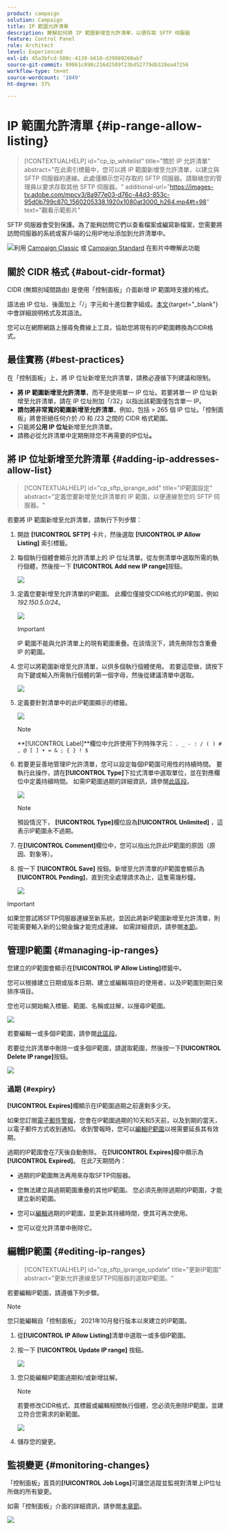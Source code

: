 ```yaml
---
product: campaign
solution: Campaign
title: IP 範圍允許清單
description: 瞭解如何將 IP 範圍新增至允許清單，以便存取 SFTP 伺服器
feature: Control Panel
role: Architect
level: Experienced
exl-id: 45a3bfcd-500c-4139-b610-d39989260ab7
source-git-commit: 99861c898c216d2589f23bd52779db328ea47256
workflow-type: tm+mt
source-wordcount: '1049'
ht-degree: 37%

---
```


# IP 範圍允許清單 {#ip-range-allow-listing}

>[!CONTEXTUALHELP]
>id="cp_ip_whitelist"
>title="關於 IP 允許清單"
>abstract="在此索引標籤中，您可以將 IP 範圍新增至允許清單，以建立與 SFTP 伺服器的連線。此處僅顯示您可存取的 SFTP 伺服器。請聯絡您的管理員以要求存取其他 SFTP 伺服器。"
>additional-url="https://images-tv.adobe.com/mpcv3/8a977e03-d76c-44d3-853c-95d0b799c870_1560205338.1920x1080at3000_h264.mp4#t=98" text="觀看示範影片"

SFTP 伺服器會受到保護。為了能夠訪問它們以查看檔案或編寫新檔案，您需要將訪問伺服器的系統或客戶端的公用IP地址添加到允許清單中。

![](assets/do-not-localize/how-to-video.png)利用 [Campaign Classic](https://experienceleague.adobe.com/docs/campaign-classic-learn/control-panel/sftp-management/adding-ip-range-to-allow-list.html#sftp-management) 或 [Campaign Standard](https://experienceleague.adobe.com/docs/campaign-standard-learn/control-panel/sftp-management/adding-ip-range-to-allow-list.html#sftp-management) 在影片中瞭解此功能

## 關於 CIDR 格式 {#about-cidr-format}

CIDR (無類別域間路由) 是使用「控制面板」介面新增 IP 範圍時支援的格式。

語法由 IP 位址、後面加上「/」字元和十進位數字組成。[本文](https://whatismyipaddress.com/cidr){target=&quot;_blank&quot;}中會詳細說明格式及其語法。

您可以在網際網路上搜尋免費線上工具，協助您將現有的IP範圍轉換為CIDR格式。

## 最佳實務 {#best-practices}

在「控制面板」上，將 IP 位址新增至允許清單，請務必遵循下列建議和限制。

* **將 IP 範圍新增至允許清單**，而不是使用單一 IP 位址。若要將單一 IP 位址新增至允許清單，請在 IP 位址附加「/32」以指出該範圍僅包含單一 IP。
* **請勿將非常寬的範圍新增至允許清單**，例如，包括 > 265 個 IP 位址。「控制面板」將會拒絕任何介於 /0 和 /23 之間的 CIDR 格式範圍。
* 只能將&#x200B;**公用 IP 位址**&#x200B;新增至允許清單。
* 請務必從允許清單中定期刪除您不再需要的IP位址&#x200B;**。**

## 將 IP 位址新增至允許清單 {#adding-ip-addresses-allow-list}

>[!CONTEXTUALHELP]
>id="cp_sftp_iprange_add"
>title="IP範圍設定"
>abstract="定義您要新增至允許清單的 IP 範圍，以便連線至您的 SFTP 伺服器。"

若要將 IP 範圍新增至允許清單，請執行下列步驟：

1. 開啟 **[!UICONTROL SFTP]** 卡片，然後選取 **[!UICONTROL IP Allow Listing]** 索引標籤。
1. 每個執行個體會顯示允許清單上的 IP 位址清單。從左側清單中選取所需的執行個體，然後按一下 **[!UICONTROL Add new IP range]**&#x200B;按鈕。

   ![](assets/control_panel_add_range.png)

1. 定義您要新增至允許清單的IP範圍。 此欄位僅接受CIDR格式的IP範圍，例如&#x200B;*192.150.5.0/24*。

   ![](assets/control_panel_add_range4.png)

   >[!IMPORTANT]
   >
   >IP 範圍不能與允許清單上的現有範圍重疊。在該情況下，請先刪除包含重疊 IP 的範圍。

1. 您可以將範圍新增至允許清單，以供多個執行個體使用。 若要這麼做，請按下向下鍵或輸入所需執行個體的第一個字母，然後從建議清單中選取。

   ![](assets/control_panel_add_range3.png)

1. 定義要針對清單中的此IP範圍顯示的標籤。

   ![](assets/control_panel_add_range2.png)

   >[!NOTE]
   >
   >**[!UICONTROL Label]**欄位中允許使用下列特殊字元：
   > `. _ - : / ( ) # , @ [ ] + = & ; { } ! $`

1. 若要更妥善地管理IP允許清單，您可以設定每個IP範圍可用性的持續時間。 要執行此操作，請在&#x200B;**[!UICONTROL Type]**&#x200B;下拉式清單中選取單位，並在對應欄位中定義持續時間。 如需IP範圍過期的詳細資訊，請參閱[此區段](#expiry)。

   ![](assets/control_panel_add_range5.png)

   >[!NOTE]
   >
   >預設情況下， **[!UICONTROL Type]**&#x200B;欄位設為&#x200B;**[!UICONTROL Unlimited]** ，這表示IP範圍永不過期。

1. 在&#x200B;**[!UICONTROL Comment]**&#x200B;欄位中，您可以指出允許此IP範圍的原因（原因、對象等）。

1. 按一下 **[!UICONTROL Save]** 按鈕。新增至允許清單的IP範圍會顯示為&#x200B;**[!UICONTROL Pending]**，直到完全處理請求為止，這隻需幾秒鐘。

   ![](assets/control_panel_add_range6.png)

>[!IMPORTANT]
>
>如果您嘗試將SFTP伺服器連線至新系統，並因此將新IP範圍新增至允許清單，則可能需要輸入新的公開金鑰才能完成連線。 如需詳細資訊，請參閱[本節](key-management.md)。

## 管理IP範圍 {#managing-ip-ranges}

您建立的IP範圍會顯示在&#x200B;**[!UICONTROL IP Allow Listing]**&#x200B;標籤中。

您可以根據建立日期或版本日期、建立或編輯項目的使用者，以及IP範圍到期日來排序項目。

您也可以開始輸入標籤、範圍、名稱或註解，以搜尋IP範圍。

![](assets/control_panel_allow_list_sort.png)

若要編輯一或多個IP範圍，請參閱[此區段](#editing-ip-ranges)。

若要從允許清單中刪除一或多個IP範圍，請選取範圍，然後按一下&#x200B;**[!UICONTROL Delete IP range]**&#x200B;按鈕。

![](assets/control_panel_delete_range.png)

### 過期 {#expiry}

**[!UICONTROL Expires]**&#x200B;欄顯示在IP範圍過期之前還剩多少天。

如果您訂閱[電子郵件警報](../../performance-monitoring/using/email-alerting.md)，您會在IP範圍過期的10天和5天前，以及到期的當天，以電子郵件方式收到通知。 收到警報時，您可以[編輯IP範圍](#editing-ip-ranges)以視需要延長其有效期。

過期的IP範圍會在7天後自動刪除。 在&#x200B;**[!UICONTROL Expires]**&#x200B;欄中顯示為&#x200B;**[!UICONTROL Expired]**。 在此7天期間內：

* 過期的IP範圍無法再用來存取SFTP伺服器。

* 您無法建立與過期範圍重疊的其他IP範圍。 您必須先刪除過期的IP範圍，才能建立新的範圍。

* 您可以[編輯](#editing-ip-ranges)過期的IP範圍，並更新其持續時間，使其可再次使用。

* 您可以從允許清單中刪除它。

## 編輯IP範圍 {#editing-ip-ranges}

>[!CONTEXTUALHELP]
>id="cp_sftp_iprange_update"
>title="更新IP範圍"
>abstract="更新允許連線至SFTP伺服器的選取IP範圍。"

若要編輯IP範圍，請遵循下列步驟。

>[!NOTE]
>
>您只能編輯自「控制面板」 2021年10月發行版本以來建立的IP範圍。

<!--Edition is not available for IP ranges that have been created before the Control Panel October 2021 release.-->

1. 從&#x200B;**[!UICONTROL IP Allow Listing]**&#x200B;清單中選取一或多個IP範圍。

1. 按一下 **[!UICONTROL Update IP range]** 按鈕。

   ![](assets/control_panel_edit_range.png)

1. 您只能編輯IP範圍過期和/或新增註解。

   >[!NOTE]
   >
   >若要修改CIDR格式、其標籤或編輯相關執行個體，您必須先刪除IP範圍，並建立符合您需求的新範圍。

   ![](assets/control_panel_edit_range2.png)

1. 儲存您的變更。

## 監視變更 {#monitoring-changes}

「控制面板」首頁的&#x200B;**[!UICONTROL Job Logs]**&#x200B;可讓您追蹤並監視對清單上IP位址所做的所有變更。

如需「控制面板」介面的詳細資訊，請參閱[本章節](../../discover/using/discovering-the-interface.md)。

![](assets/control_panel_ip_log.png)
